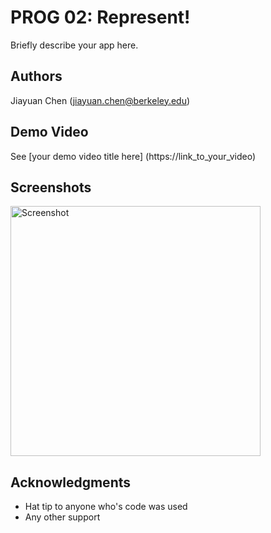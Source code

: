 # PROG 02: Represent!

Briefly describe your app here.

## Authors

Jiayuan Chen ([jiayuan.chen@berkeley.edu](mailto:jiayuan.chen@berkeley.edu))

## Demo Video

See [your demo video title here] (https://link_to_your_video)

## Screenshots

<img src="screenshots/main.png" height="400" alt="Screenshot"/>

## Acknowledgments

* Hat tip to anyone who's code was used
* Any other support
